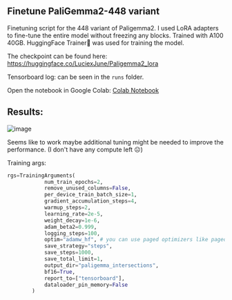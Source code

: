 ## Finetune PaliGemma2-448 variant

Finetuning script for the 448 variant of Paligemma2. I used LoRA adapters to fine-tune the entire model without freezing any blocks. Trained with A100 40GB. 
HuggingFace Trainer🤗 was used for training the model.

The checkpoint can be found here: https://huggingface.co/LuciexJune/Paligemma2_lora

Tensorboard log: can be seen in the `runs` folder.

Open the notebook in Google Colab: [Colab Notebook](https://colab.research.google.com/drive/1xZRNv03SDcNOUu6R2e8CbENfZ2EAafBU?usp=sharing) 
## Results:

![image](https://github.com/user-attachments/assets/ae724e87-ef8a-4d4b-9de2-24687cad328b)

Seems like to work maybe additional tuning might be needed to improve the performance. (I don't have any compute left ☹️)

Training args:
```python
rgs=TrainingArguments(
            num_train_epochs=2,
            remove_unused_columns=False,
            per_device_train_batch_size=1,
            gradient_accumulation_steps=4,
            warmup_steps=2,
            learning_rate=2e-5,
            weight_decay=1e-6,
            adam_beta2=0.999,
            logging_steps=100,
            optim="adamw_hf", # you can use paged optimizers like paged_adamw_8bit for QLoRA
            save_strategy="steps",
            save_steps=1000,
            save_total_limit=1,
            output_dir="paligemma_intersections",
            bf16=True,
            report_to=["tensorboard"],
            dataloader_pin_memory=False
        )
```

